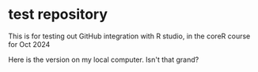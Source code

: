 # test repository 

This is for testing out GitHub integration with R studio, in the coreR course for Oct 2024

Here is the version on my local computer. Isn't that grand?